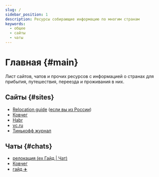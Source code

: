 ```yaml
---
slug: /
sidebar_position: 1
description: Ресурсы собирающие информацию по многим странам
keywords:
  - общее
  - сайты
  - чаты
---
```


# Главная {#main}

Лист сайтов, чатов и прочих ресурсов с информацией о странах для прибытия, путешествия, переезда и проживания в них.

## Сайты {#sites}

<!-- TODO: добавить краткое описание по сайтам -->

- [Relocation guide](http://relocation.guide/) ([если вы из России](https://relocation-guide.super.site/))
- [Ковчег](https://kovcheg.live/)
- [Habr](https://habr.com/ru/hub/it_immigration/top/alltime/)
- [vc.ru](https://vc.ru/migrate)
- [Тинькофф журнал](https://journal.tinkoff.ru/flows/emigration-all/)

## Чаты {#chats}

- [релокация (ex Гайд | Чат)](https://t.me/relocation_cis)
- [Ковчег](https://t.me/ArkHelps)
- [гайд ✈️](https://t.me/Guideofrelocation)
